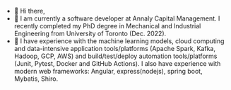 - 👋 Hi there,
- 📙 I am currently a software developer at Annaly Capital Management. I recently completed my PhD degree in Mechanical and Industrial Engineering from University of Toronto (Dec. 2022).
- 👀 I have experience with the machine learning models, cloud computing and data-intensive application tools/platforms (Apache Spark, Kafka, Hadoop, GCP, AWS) and build/test/deploy automation tools/platforms (Junit, Pytest, Docker and GitHub Actions). I also have experience with modern web frameworks: Angular, express(nodejs), spring boot, Mybatis, Shiro. 


<!---
phoebe20200523/phoebe20200523 is a ✨ special ✨ repository because its `README.md` (this file) appears on your GitHub profile.
You can click the Preview link to take a look at your changes.
--->
